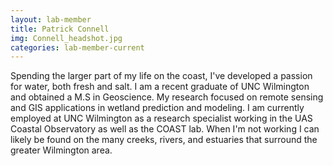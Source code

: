 ```yaml
---
layout: lab-member
title: Patrick Connell
img: Connell_headshot.jpg
categories: lab-member-current
---
```


Spending the larger part of my life on the coast, I've developed a passion for water, both fresh and salt. I am a recent graduate of UNC Wilmington and obtained a M.S in Geoscience. My research focused on remote sensing and GIS applications in wetland prediction and modeling. I am currently employed at UNC Wilmington as a research specialist working in the UAS Coastal Observatory as well as the COAST lab. When I'm not working I can likely be found on the many creeks, rivers, and estuaries that surround the greater Wilmington area. 
